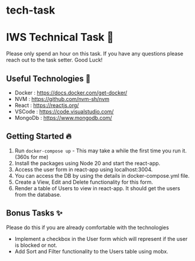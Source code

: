 # tech-task

# IWS Technical Task 📝

Please only spend an hour on this task.
If you have any questions please reach out to the task setter.
Good Luck!

## Useful Technologies 🚀

- Docker : https://docs.docker.com/get-docker/
- NVM : https://github.com/nvm-sh/nvm
- React : https://reactjs.org/
- VSCode : https://code.visualstudio.com/
- MongoDb : https://www.mongodb.com/

## Getting Started 🔥

1.  Run `docker-compose up` - This may take a while the first time you run it. (360s for me)
2.  Install the packages using Node 20 and start the react-app.
3.  Access the user form in react-app using localhost:3004.
4.  You can access the DB by using the details in docker-compose.yml file.
5.  Create a View, Edit and Delete functionality for this form.
6.  Render a table of Users to view in react-app. It should get the users from the database.

## Bonus Tasks ✨

Please do this if you are already comfortable with the technologies

- Implement a checkbox in the User form which will represent if the user is blocked or not.
- Add Sort and Filter functionality to the Users table using mobx.
